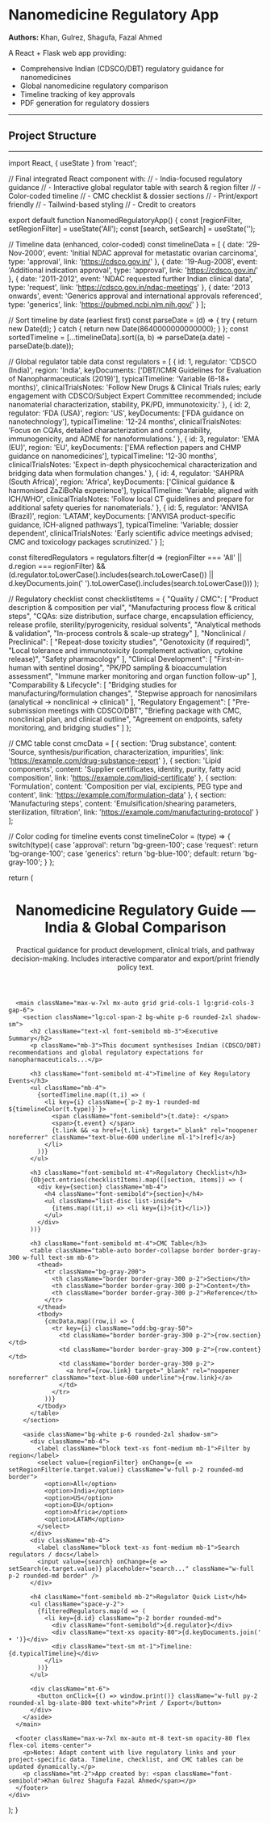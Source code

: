 # Nanomedicine Regulatory App

**Authors:** Khan, Gulrez, Shagufa, Fazal Ahmed

A React + Flask web app providing:

- Comprehensive Indian (CDSCO/DBT) regulatory guidance for nanomedicines
- Global nanomedicine regulatory comparison
- Timeline tracking of key approvals
- PDF generation for regulatory dossiers

---

## Project Structure

---

import React, { useState } from 'react';

// Final integrated React component with:
// - India-focused regulatory guidance
// - Interactive global regulator table with search & region filter
// - Color-coded timeline
// - CMC checklist & dossier sections
// - Print/export friendly
// - Tailwind-based styling
// - Credit to creators

export default function NanomedRegulatoryApp() {
  const [regionFilter, setRegionFilter] = useState('All');
  const [search, setSearch] = useState('');

  // Timeline data (enhanced, color-coded)
  const timelineData = [
    { date: '29-Nov-2000', event: 'Initial NDAC approval for metastatic ovarian carcinoma', type: 'approval', link: 'https://cdsco.gov.in/' },
    { date: '19-Aug-2008', event: 'Additional indication approval', type: 'approval', link: 'https://cdsco.gov.in/' },
    { date: '2011-2012', event: 'NDAC requested further Indian clinical data', type: 'request', link: 'https://cdsco.gov.in/ndac-meetings' },
    { date: '2013 onwards', event: 'Generics approval and international approvals referenced', type: 'generics', link: 'https://pubmed.ncbi.nlm.nih.gov/' }
  ];

  // Sort timeline by date (earliest first)
  const parseDate = (d) => {
    try { return new Date(d); } catch { return new Date(8640000000000000); }
  };
  const sortedTimeline = [...timelineData].sort((a, b) => parseDate(a.date) - parseDate(b.date));

  // Global regulator table data
  const regulators = [
    { id: 1, regulator: 'CDSCO (India)', region: 'India', keyDocuments: ['DBT/ICMR Guidelines for Evaluation of Nanopharmaceuticals (2019)'], typicalTimeline: 'Variable (6-18+ months)', clinicalTrialsNotes: 'Follow New Drugs & Clinical Trials rules; early engagement with CDSCO/Subject Expert Committee recommended; include nanomaterial characterization, stability, PK/PD, immunotoxicity.' },
    { id: 2, regulator: 'FDA (USA)', region: 'US', keyDocuments: ['FDA guidance on nanotechnology'], typicalTimeline: '12-24 months', clinicalTrialsNotes: 'Focus on CQAs, detailed characterization and comparability, immunogenicity, and ADME for nanoformulations.' },
    { id: 3, regulator: 'EMA (EU)', region: 'EU', keyDocuments: ['EMA reflection papers and CHMP guidance on nanomedicines'], typicalTimeline: '12-30 months', clinicalTrialsNotes: 'Expect in-depth physicochemical characterization and bridging data when formulation changes.' },
    { id: 4, regulator: 'SAHPRA (South Africa)', region: 'Africa', keyDocuments: ['Clinical guidance & harmonised ZaZiBoNa experience'], typicalTimeline: 'Variable; aligned with ICH/WHO', clinicalTrialsNotes: 'Follow local CT guidelines and prepare for additional safety queries for nanomaterials.' },
    { id: 5, regulator: 'ANVISA (Brazil)', region: 'LATAM', keyDocuments: ['ANVISA product-specific guidance, ICH-aligned pathways'], typicalTimeline: 'Variable; dossier dependent', clinicalTrialsNotes: 'Early scientific advice meetings advised; CMC and toxicology packages scrutinized.' }
  ];

  const filteredRegulators = regulators.filter(d => 
    (regionFilter === 'All' || d.region === regionFilter) && 
    (d.regulator.toLowerCase().includes(search.toLowerCase()) || d.keyDocuments.join(' ').toLowerCase().includes(search.toLowerCase()))
  );

  // Regulatory checklist
  const checklistItems = {
    "Quality / CMC": [
      "Product description & composition per vial",
      "Manufacturing process flow & critical steps",
      "CQAs: size distribution, surface charge, encapsulation efficiency, release profile, sterility/pyrogenicity, residual solvents",
      "Analytical methods & validation",
      "In-process controls & scale-up strategy"
    ],
    "Nonclinical / Preclinical": [
      "Repeat-dose toxicity studies",
      "Genotoxicity (if required)",
      "Local tolerance and immunotoxicity (complement activation, cytokine release)",
      "Safety pharmacology"
    ],
    "Clinical Development": [
      "First-in-human with sentinel dosing",
      "PK/PD sampling & bioaccumulation assessment",
      "Immune marker monitoring and organ function follow-up"
    ],
    "Comparability & Lifecycle": [
      "Bridging studies for manufacturing/formulation changes",
      "Stepwise approach for nanosimilars (analytical → nonclinical → clinical)"
    ],
    "Regulatory Engagement": [
      "Pre-submission meetings with CDSCO/DBT",
      "Briefing package with CMC, nonclinical plan, and clinical outline",
      "Agreement on endpoints, safety monitoring, and bridging studies"
    ]
  };

  // CMC table
  const cmcData = [
    { section: 'Drug substance', content: 'Source, synthesis/purification, characterization, impurities', link: 'https://example.com/drug-substance-report' },
    { section: 'Lipid components', content: 'Supplier certificates, identity, purity, fatty acid composition', link: 'https://example.com/lipid-certificate' },
    { section: 'Formulation', content: 'Composition per vial, excipients, PEG type and content', link: 'https://example.com/formulation-data' },
    { section: 'Manufacturing steps', content: 'Emulsification/shearing parameters, sterilization, filtration', link: 'https://example.com/manufacturing-protocol' }
  ];

  // Color coding for timeline events
  const timelineColor = (type) => {
    switch(type){
      case 'approval': return 'bg-green-100';
      case 'request': return 'bg-orange-100';
      case 'generics': return 'bg-blue-100';
      default: return 'bg-gray-100';
    }
  };

  return (
    <div className="min-h-screen p-6 bg-slate-50 text-slate-900">
      <header className="max-w-7xl mx-auto">
        <h1 className="text-3xl font-extrabold mb-2">Nanomedicine Regulatory Guide — India & Global Comparison</h1>
        <p className="text-sm opacity-80 mb-6">Practical guidance for product development, clinical trials, and pathway decision-making. Includes interactive comparator and export/print friendly policy text.</p>
      </header>

      <main className="max-w-7xl mx-auto grid grid-cols-1 lg:grid-cols-3 gap-6">
        <section className="lg:col-span-2 bg-white p-6 rounded-2xl shadow-sm">
          <h2 className="text-xl font-semibold mb-3">Executive Summary</h2>
          <p className="mb-3">This document synthesises Indian (CDSCO/DBT) recommendations and global regulatory expectations for nanopharmaceuticals...</p>

          <h3 className="font-semibold mt-4">Timeline of Key Regulatory Events</h3>
          <ul className="mb-4">
            {sortedTimeline.map((t,i) => (
              <li key={i} className={`p-2 my-1 rounded-md ${timelineColor(t.type)}`}>
                <span className="font-semibold">{t.date}: </span>
                <span>{t.event} </span>
                {t.link && <a href={t.link} target="_blank" rel="noopener noreferrer" className="text-blue-600 underline ml-1">[ref]</a>}
              </li>
            ))}
          </ul>

          <h3 className="font-semibold mt-4">Regulatory Checklist</h3>
          {Object.entries(checklistItems).map(([section, items]) => (
            <div key={section} className="mb-4">
              <h4 className="font-semibold">{section}</h4>
              <ul className="list-disc list-inside">
                {items.map((it,i) => <li key={i}>{it}</li>)}
              </ul>
            </div>
          ))}

          <h3 className="font-semibold mt-4">CMC Table</h3>
          <table className="table-auto border-collapse border border-gray-300 w-full text-sm mb-6">
            <thead>
              <tr className="bg-gray-200">
                <th className="border border-gray-300 p-2">Section</th>
                <th className="border border-gray-300 p-2">Content</th>
                <th className="border border-gray-300 p-2">Reference</th>
              </tr>
            </thead>
            <tbody>
              {cmcData.map((row,i) => (
                <tr key={i} className="odd:bg-gray-50">
                  <td className="border border-gray-300 p-2">{row.section}</td>
                  <td className="border border-gray-300 p-2">{row.content}</td>
                  <td className="border border-gray-300 p-2">
                    <a href={row.link} target="_blank" rel="noopener noreferrer" className="text-blue-600 underline">{row.link}</a>
                  </td>
                </tr>
              ))}
            </tbody>
          </table>
        </section>

        <aside className="bg-white p-6 rounded-2xl shadow-sm">
          <div className="mb-4">
            <label className="block text-xs font-medium mb-1">Filter by region</label>
            <select value={regionFilter} onChange={e => setRegionFilter(e.target.value)} className="w-full p-2 rounded-md border">
              <option>All</option>
              <option>India</option>
              <option>US</option>
              <option>EU</option>
              <option>Africa</option>
              <option>LATAM</option>
            </select>
          </div>
          <div className="mb-4">
            <label className="block text-xs font-medium mb-1">Search regulators / docs</label>
            <input value={search} onChange={e => setSearch(e.target.value)} placeholder="search..." className="w-full p-2 rounded-md border" />
          </div>

          <h4 className="font-semibold mb-2">Regulator Quick List</h4>
          <ul className="space-y-2">
            {filteredRegulators.map(d => (
              <li key={d.id} className="p-2 border rounded-md">
                <div className="font-semibold">{d.regulator}</div>
                <div className="text-xs opacity-80">{d.keyDocuments.join(' • ')}</div>
                <div className="text-sm mt-1">Timeline: {d.typicalTimeline}</div>
              </li>
            ))}
          </ul>

          <div className="mt-6">
            <button onClick={() => window.print()} className="w-full py-2 rounded-xl bg-slate-800 text-white">Print / Export</button>
          </div>
        </aside>
      </main>

      <footer className="max-w-7xl mx-auto mt-8 text-sm opacity-80 flex flex-col items-center">
        <p>Notes: Adapt content with live regulatory links and your project-specific data. Timeline, checklist, and CMC tables can be updated dynamically.</p>
        <p className="mt-2">App created by: <span className="font-semibold">Khan Gulrez Shagufa Fazal Ahmed</span></p>
      </footer>
    </div>
  );
}
